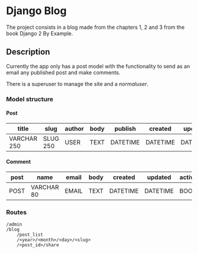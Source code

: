 # Django Blog

The project consists in a blog made from the chapters 1, 2 and 3 from the book Django 2 By Example.

## Description

Currently the app only has a post model with the functionality to send as an email any published post and make comments.  

There is a superuser to manage the site and a *normaluser*.

### Model structure

#### Post

| title       | slug     | author | body | publish  | created  | updated  | status |
|-------------|----------|--------|------|----------|----------|----------|--------|
| VARCHAR 250 | SLUG 250 | USER   | TEXT | DATETIME | DATETIME | DATETIME | STATUS |

#### Comment

| post | name       | email | body | created  | updated  | active |
|------|------------|-------|------|----------|----------|--------|
| POST | VARCHAR 80 | EMAIL | TEXT | DATETIME | DATETIME | BOOL   |

### Routes
```text
/admin
/blog
    /post_list
    /<year>/<month>/<day>/<slug>
    /<post_id>/share

```


